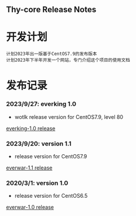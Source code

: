 Thy-core Release Notes
------------------------
# 开发计划
```
计划2023年出一版基于CentOS7.9的发布版本
计划2023年下半年开发一个网站，专门介绍这个项目的使用文档
```



# 发布记录
### 2023/9/27: everking 1.0
- wotlk release version for CentOS7.9,  level 80

<a href="https://everwar.cn/guide/king" target="_blank">everking-1.0 release</a>

### 2023/9/20: version 1.1
- release version for CentOS7.9

<a href="https://everwar.cn/deploy/everwar_1_1" target="_blank">everwar-1.1 release</a>


### 2020/3/1: version 1.0
- release version for CentOS6.5

<a href="https://everwar.cn/deploy/everwar_1_0" target="_blank">everwar-1.0 release</a>